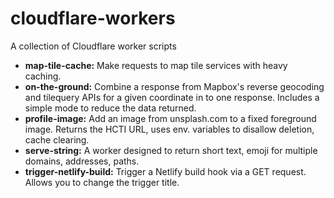 # cloudflare-workers
A collection of Cloudflare worker scripts

* **map-tile-cache:** Make requests to map tile services with heavy caching.
* **on-the-ground:** Combine a response from Mapbox's reverse geocoding and tilequery APIs for a given coordinate in to one response. Includes a simple mode to reduce the data returned.
* **profile-image:** Add an image from unsplash.com to a fixed foreground image. Returns the HCTI URL, uses env. variables to disallow deletion, cache clearing.
* **serve-string:** A worker designed to return short text, emoji for multiple domains, addresses, paths.
* **trigger-netlify-build:** Trigger a Netlify build hook via a GET request. Allows you to change the trigger title.
